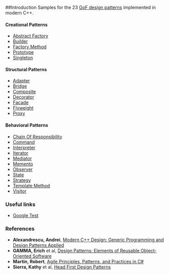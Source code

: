 ##Introduction
Samples for the 23 [GoF design patterns](Wikipedia) implemented in modern C++.


#### Creational Patterns ####

  * [Abstract Factory](AbstractFactory)
  * [Builder](Builder)
  * [Factory Method](FactoryMethod)
  * [Prototype](Prototype)
  * [Singleton](Singleton)

#### Structural Patterns ####

  * [Adapter](Adapter)
  * [Bridge](Bridge)
  * [Composite](Composite)
  * [Decorator](Decorator)
  * [Facade](Facade)
  * [Flyweight](Flyweight)
  * [Proxy](Proxy)

#### Behavioral Patterns ####

  * [Chain Of Responsibility](ChainOfResponsibility)
  * [Command](Command)
  * [Interpreter](Interpreter)
  * [Iterator](Iterator)
  * [Mediator](Mediator)
  * [Memento](Memento)
  * [Observer](Observer)
  * [State](State)
  * [Strategy](Strategy)
  * [Template Method](TemplateMethod)
  * [Visitor](Visitor)


### Useful links ###
* [Google Test](https://github.com/google/googletest/blob/master/googletest/docs/Primer.md)


### References ###

* **Alexandrescu, Andrei**, [Modern C++ Design: Generic Programming and Design Patterns Applied](https://www.amazon.com/Modern-Design-Generic-Programming-Patterns/dp/0201704315/ref=sr_1_1)
* **GAMMA, Erich** et al, [Design Patterns: Elements of Reusable Object-Oriented Software](https://www.amazon.com/Design-Patterns-Elements-Reusable-Object-Oriented/dp/0201633612)
* **Martin, Robert**, [Agile Principles, Patterns, and Practices in C#](https://www.amazon.com/Agile-Principles-Patterns-Practices-C/dp/0131857258)
* **Sierra, Kathy** et al, [Head First Design Patterns](https://www.amazon.com/Head-First-Design-Patterns/dp/0596007124)
